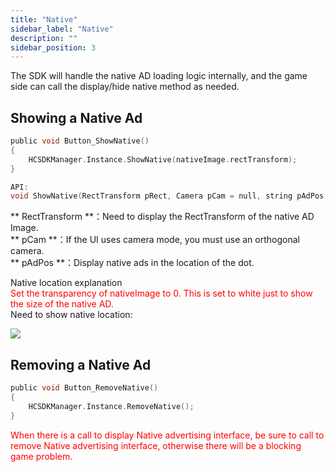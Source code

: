 ```yaml
---
title: "Native"
sidebar_label: "Native"
description: ""
sidebar_position: 3
---
```


The SDK will handle the native AD loading logic internally, and the game side can call the display/hide native method as needed.

## Showing a Native Ad
```c
public void Button_ShowNative()
{
    HCSDKManager.Instance.ShowNative(nativeImage.rectTransform);
}
```

```c
API:
void ShowNative(RectTransform pRect, Camera pCam = null, string pAdPos = "");
```

** RectTransform **：Need to display the RectTransform of the native AD Image.<br/>
** pCam **：If the UI uses camera mode, you must use an orthogonal camera.<br/>
** pAdPos **：Display native ads in the location of the dot.

Native location explanation<br/>
<font color="#ff0000">Set the transparency of nativeImage to 0.
This is set to white just to show the size of the native AD.<br/></font>
Need to show native location:

![](/img/HCSDK/image03.png)

## Removing a Native Ad
```c
public void Button_RemoveNative()
{
    HCSDKManager.Instance.RemoveNative();
}
```
<font color="#ff0000">When there is a call to display Native advertising interface, be sure to call to remove Native advertising interface, otherwise there will be a blocking game problem.<br/></font>
